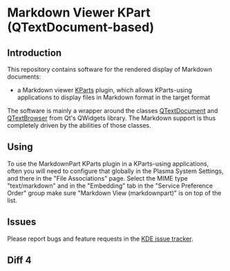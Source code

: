 # Markdown Viewer KPart (QTextDocument-based)

## Introduction

This repository contains software for the rendered display of Markdown documents:

* a Markdown viewer [KParts](https://api.kde.org/frameworks/kparts/html/index.html) plugin, which allows KParts-using applications to display files in Markdown format in the target format

The software is mainly a wrapper around the classes [QTextDocument](https://doc.qt.io/qt-5/qtextdocument.html) and [QTextBrowser](https://doc.qt.io/qt-5/qtextbrowser.html) from Qt's QWidgets library. The Markdown support is thus completely driven by the abilities of those classes.

## Using

To use the MarkdownPart KParts plugin in a KParts-using applications, often you will need to configure that globally in the Plasma System Settings, and there in the "File Associations" page.
Select the MIME type "text/markdown" and in the "Embedding" tab in the "Service Preference Order" group make sure "Markdown View (markdownpart)" is on top of the list.

## Issues

Please report bugs and feature requests in the [KDE issue tracker](https://bugs.kde.org/enter_bug.cgi?product=markdownpart).

## Diff 4
